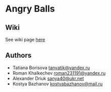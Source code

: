 # Angry Balls

## Wiki
See wiki page [here](https://bitbucket.org/kostyabazhanov/angry-balls/wiki/Home)

## Authors
- Tatiana Borisova [tanyatik@yandex.ru](mailto:tanyatik@yandex.ru)
- Roman Khalkechev [roman231191@yandex.ru](mailto:roman231191@yandex.ru)
- Alexander Driuk [sanya40@ukr.net](mailto:sanya40@ukr.net)
- Kostya Bazhanov [kostyabazhanov@mail.ru](mailto:kostyabazhanov@mail.ru)
